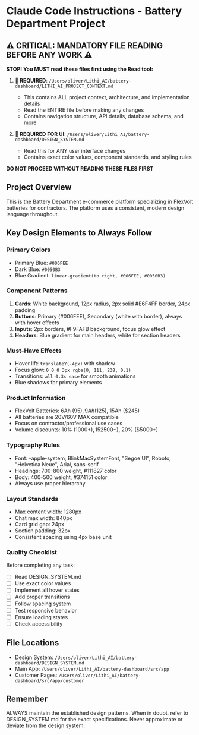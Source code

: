 # Claude Code Instructions - Battery Department Project

## ⚠️ CRITICAL: MANDATORY FILE READING BEFORE ANY WORK ⚠️

**STOP! You MUST read these files first using the Read tool:**

1. **🔴 REQUIRED**: `/Users/oliver/Lithi_AI/battery-dashboard/LITHI_AI_PROJECT_CONTEXT.md`
   - This contains ALL project context, architecture, and implementation details
   - Read the ENTIRE file before making any changes
   - Contains navigation structure, API details, database schema, and more

2. **🔴 REQUIRED FOR UI**: `/Users/oliver/Lithi_AI/battery-dashboard/DESIGN_SYSTEM.md`
   - Read this for ANY user interface changes
   - Contains exact color values, component standards, and styling rules

**DO NOT PROCEED WITHOUT READING THESE FILES FIRST**

## Project Overview
This is the Battery Department e-commerce platform specializing in FlexVolt batteries for contractors. The platform uses a consistent, modern design language throughout.

## Key Design Elements to Always Follow

### Primary Colors
- Primary Blue: `#006FEE`
- Dark Blue: `#0050B3`
- Blue Gradient: `linear-gradient(to right, #006FEE, #0050B3)`

### Component Patterns
1. **Cards**: White background, 12px radius, 2px solid #E6F4FF border, 24px padding
2. **Buttons**: Primary (#006FEE), Secondary (white with border), always with hover effects
3. **Inputs**: 2px borders, #F9FAFB background, focus glow effect
4. **Headers**: Blue gradient for main headers, white for section headers

### Must-Have Effects
- Hover lift: `translateY(-4px)` with shadow
- Focus glow: `0 0 0 3px rgba(0, 111, 238, 0.1)`
- Transitions: `all 0.3s ease` for smooth animations
- Blue shadows for primary elements

### Product Information
- FlexVolt Batteries: 6Ah ($95), 9Ah ($125), 15Ah ($245)
- All batteries are 20V/60V MAX compatible
- Focus on contractor/professional use cases
- Volume discounts: 10% ($1000+), 15% ($2500+), 20% ($5000+)

### Typography Rules
- Font: -apple-system, BlinkMacSystemFont, "Segoe UI", Roboto, "Helvetica Neue", Arial, sans-serif
- Headings: 700-800 weight, #111827 color
- Body: 400-500 weight, #374151 color
- Always use proper hierarchy

### Layout Standards
- Max content width: 1280px
- Chat max width: 840px
- Card grid gap: 24px
- Section padding: 32px
- Consistent spacing using 4px base unit

### Quality Checklist
Before completing any task:
- [ ] Read DESIGN_SYSTEM.md
- [ ] Use exact color values
- [ ] Implement all hover states
- [ ] Add proper transitions
- [ ] Follow spacing system
- [ ] Test responsive behavior
- [ ] Ensure loading states
- [ ] Check accessibility

## File Locations
- Design System: `/Users/oliver/Lithi_AI/battery-dashboard/DESIGN_SYSTEM.md`
- Main App: `/Users/oliver/Lithi_AI/battery-dashboard/src/app`
- Customer Pages: `/Users/oliver/Lithi_AI/battery-dashboard/src/app/customer`

## Remember
ALWAYS maintain the established design patterns. When in doubt, refer to DESIGN_SYSTEM.md for the exact specifications. Never approximate or deviate from the design system.